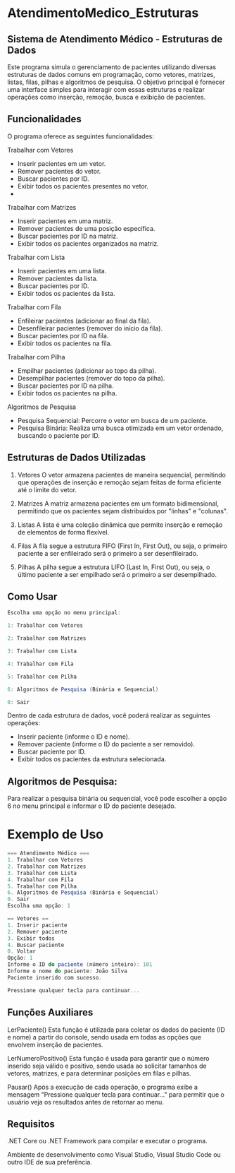 # AtendimentoMedico_Estruturas

## Sistema de Atendimento Médico - Estruturas de Dados
Este programa simula o gerenciamento de pacientes utilizando diversas estruturas de dados comuns em programação, como vetores, matrizes, listas, filas, pilhas e algoritmos de pesquisa. O objetivo principal é fornecer uma interface simples para interagir com essas estruturas e realizar operações como inserção, remoção, busca e exibição de pacientes.

## Funcionalidades
O programa oferece as seguintes funcionalidades:

Trabalhar com Vetores
  - Inserir pacientes em um vetor.
  - Remover pacientes do vetor.
  - Buscar pacientes por ID.
  - Exibir todos os pacientes presentes no vetor.
  - 
Trabalhar com Matrizes
  - Inserir pacientes em uma matriz.
  - Remover pacientes de uma posição específica.
  - Buscar pacientes por ID na matriz.
  - Exibir todos os pacientes organizados na matriz.
  
 Trabalhar com Lista
  - Inserir pacientes em uma lista.
  - Remover pacientes da lista.
  - Buscar pacientes por ID.
  - Exibir todos os pacientes da lista.

Trabalhar com Fila
  - Enfileirar pacientes (adicionar ao final da fila).
  - Desenfileirar pacientes (remover do início da fila).
  - Buscar pacientes por ID na fila.
  - Exibir todos os pacientes na fila.

Trabalhar com Pilha
  - Empilhar pacientes (adicionar ao topo da pilha).
  - Desempilhar pacientes (remover do topo da pilha).
  - Buscar pacientes por ID na pilha.
  - Exibir todos os pacientes na pilha.

Algoritmos de Pesquisa
  - Pesquisa Sequencial: Percorre o vetor em busca de um paciente.
  - Pesquisa Binária: Realiza uma busca otimizada em um vetor ordenado, buscando o paciente por ID.

## Estruturas de Dados Utilizadas
  1. Vetores
  O vetor armazena pacientes de maneira sequencial, permitindo que operações de inserção e remoção sejam feitas de forma eficiente até o limite do vetor.

  2. Matrizes
  A matriz armazena pacientes em um formato bidimensional, permitindo que os pacientes sejam distribuídos por "linhas" e "colunas".

  3. Listas
  A lista é uma coleção dinâmica que permite inserção e remoção de elementos de forma flexível.

  4. Filas
  A fila segue a estrutura FIFO (First In, First Out), ou seja, o primeiro paciente a ser enfileirado será o primeiro a ser desenfileirado.

  5. Pilhas
  A pilha segue a estrutura LIFO (Last In, First Out), ou seja, o último paciente a ser empilhado será o primeiro a ser desempilhado.

## Como Usar
```csharp
Escolha uma opção no menu principal:

1: Trabalhar com Vetores

2: Trabalhar com Matrizes

3: Trabalhar com Lista

4: Trabalhar com Fila

5: Trabalhar com Pilha

6: Algoritmos de Pesquisa (Binária e Sequencial)

0: Sair
```

Dentro de cada estrutura de dados, você poderá realizar as seguintes operações:
  - Inserir paciente (informe o ID e nome).
  - Remover paciente (informe o ID do paciente a ser removido).
  - Buscar paciente por ID.
  - Exibir todos os pacientes da estrutura selecionada.

## Algoritmos de Pesquisa:
Para realizar a pesquisa binária ou sequencial, você pode escolher a opção 6 no menu principal e informar o ID do paciente desejado.

# Exemplo de Uso
```csharp
=== Atendimento Médico ===
1. Trabalhar com Vetores
2. Trabalhar com Matrizes
3. Trabalhar com Lista
4. Trabalhar com Fila
5. Trabalhar com Pilha
6. Algoritmos de Pesquisa (Binária e Sequencial)
0. Sair
Escolha uma opção: 1

== Vetores ==
1. Inserir paciente
2. Remover paciente
3. Exibir todos
4. Buscar paciente
0. Voltar
Opção: 1
Informe o ID do paciente (número inteiro): 101
Informe o nome do paciente: João Silva
Paciente inserido com sucesso.

Pressione qualquer tecla para continuar...
```
## Funções Auxiliares

  LerPaciente()
Esta função é utilizada para coletar os dados do paciente (ID e nome) a partir do console, sendo usada em todas as opções que envolvem inserção de pacientes.

  LerNumeroPositivo()
Esta função é usada para garantir que o número inserido seja válido e positivo, sendo usada ao solicitar tamanhos de vetores, matrizes, e para determinar posições em filas e pilhas.

  Pausar()
Após a execução de cada operação, o programa exibe a mensagem "Pressione qualquer tecla para continuar..." para permitir que o usuário veja os resultados antes de retornar ao menu.

##  Requisitos
.NET Core ou .NET Framework para compilar e executar o programa.

Ambiente de desenvolvimento como Visual Studio, Visual Studio Code ou outro IDE de sua preferência.


